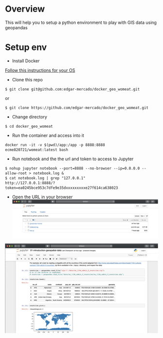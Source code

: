 # Overview
This will help you to setup a python environment to play with GIS data using geopandas

# Setup env

- Install Docker

[Follow this instructions for your OS](https://docs.docker.com/get-docker/)

- Clone this repo

```
$ git clone git@github.com:edgar-mercado/docker_geo_womeat.git
```

or

```
$ git clone https://github.com/edgar-mercado/docker_geo_womeat.git

```

- Change directory

```
$ cd docker_geo_womeat
```

- Run the container and access into it

```
docker run -it -v $(pwd)/app:/app -p 8888:8888 ecme820721/womeat:latest bash
```

- Run notebook and the the url and token to access to Jupyter

```
$ nohup jupyter notebook --port=8888 --no-browser --ip=0.0.0.0 --allow-root > notebook.log &
$ cat notebook.log | grep "127.0.0.1"
http://127.0.0.1:8888/?token=ea0245bce953c7dfe9e35dxxxxxxxxxe27f614ca638023
```

- Open the URL in your browser
![](img/screenshot.png)

![](img/screenshot2.png)
